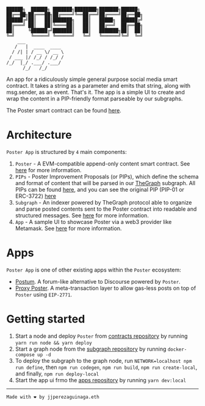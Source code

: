```
██████╗  ██████╗ ███████╗████████╗███████╗██████╗
██╔══██╗██╔═══██╗██╔════╝╚══██╔══╝██╔════╝██╔══██╗
██████╔╝██║   ██║███████╗   ██║   █████╗  ██████╔╝
██╔═══╝ ██║   ██║╚════██║   ██║   ██╔══╝  ██╔══██╗
██║     ╚██████╔╝███████║   ██║   ███████╗██║  ██║
╚═╝      ╚═════╝ ╚══════╝   ╚═╝   ╚══════╝╚═╝  ╚═╝
    ___              
   /   |  ____  ____ 
  / /| | / __ \/ __ \
 / ___ |/ /_/ / /_/ /
/_/  |_/ .___/ .___/ 
      /_/   /_/      
```

An app for a ridiculously simple general purpose social media smart contract.
It takes a string as a parameter and emits that string, along with msg.sender, as an event. That's it.
The app is a simple UI to create and wrap the content in a PIP-friendly format parseable by our subgraphs.

The Poster smart contract can be found [here](https://github.com/onPoster/contract).

# Architecture

`Poster App` is structured by `4` main components:

1. `Poster` - A EVM-compatible append-only content smart contract. See [here](https://github.com/onPoster/contract) for more information.
2. `PIPs` - Poster Improvement Proposals (or PIPs), which define the schema and format of content that will be parsed in our [TheGraph](https://thegraph.com/) subgraph. All PIPs can be found [here](https://github.com/onPoster/PIP), and you can see the original PIP (PIP-01 or ERC-3722) [here](https://ethereum-magicians.org/t/erc-3722-poster-a-ridiculously-simple-general-purpose-social-media-smart-contract/6751)
3. `Subgraph` - An indexer powered by TheGraph protocol able to organize and parse posted contents sent to the Poster contract into readable and structured messages. See [here](https://github.com/onPoster/subgraph) for more information.
4. `App` - A sample UI to showcase Poster via a web3 provider like Metamask. See [here](https://github.com/onPoster/app) for more information.

# Apps

`Poster App` is one of other existing apps within the `Poster` ecosystem:

* [Postum](https://github.com/onPoster/postum). A forum-like alternative to Discourse powered by `Poster`.
* [Proxy Poster](https://github.com/onPoster/proxy). A meta-transaction layer to allow gas-less posts on top of `Poster` using `EIP-2771`.

# Getting started

1. Start a node and deploy `Poster` from [contracts repository](https://github.com/onPoster/contract) by running `yarn run node && yarn deploy`
2. Start a graph node from the [subgraph repository](https://github.com/onPoster/subgraph) by running `docker-compose up -d`
3. To deploy the subgraph to the graph node, run `NETWORK=localhost npm run define`, then `npm run codegen`, `npm run build`, `npm run create-local`, and finally, `npm run deploy-local`
4. Start the app ui frmo the [apps repository](https://github.com/onPoster/app) by running `yarn dev:local`

---

`Made with ❤️ by jjperezaguinaga.eth`